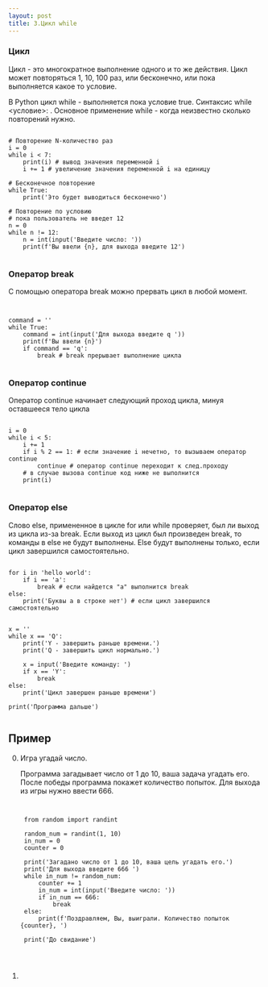 ```yaml
---
layout: post
title: 3.Цикл while
---
```


### Цикл
Цикл - это многократное выполнение одного и то же действия. Цикл может повторяться 1, 10, 100 раз, или бесконечно, или пока выполняется какое то условие.

В Python цикл while - выполняется пока условие true. Синтаксис while <условие>: . Основное применение while - когда неизвестно сколько повторений нужно.

<pre><code data-language="python">
# Повторение N-количество раз
i = 0
while i < 7:
	print(i) # вывод значения переменной i
	i += 1 # увеличение значения переменной i на единицу

# Бесконечное повторение
while True:
	print('Это будет выводиться бесконечно')

# Повторение по условию
# пока пользователь не введет 12
n = 0
while n != 12:
	n = int(input('Введите число: '))
	print(f'Вы ввели {n}, для выхода введите 12')

</code></pre>

### Оператор break

С помощью оператора break можно прервать цикл в любой момент.

<pre><code data-language="python">

command = ''
while True:
	command = int(input('Для выхода введите q '))
	print(f'Вы ввели {n}')
	if command == 'q':
		break # break прерывает выполнение цикла

</code></pre>

### Оператор continue
Оператор continue начинает следующий проход цикла, минуя оставшееся тело цикла

<pre><code data-language="python">
i = 0
while i < 5:
    i += 1
    if i % 2 == 1: # если значение i нечетно, то вызываем оператор continue
        continue # оператор continue переходит к след.проходу
    # в случае вызова continue код ниже не выполнится
    print(i)

</code></pre>

### Оператор else

Слово else, примененное в цикле for или while проверяет, был ли выход из цикла из-за break. Если выход из цикл был произведен break, то команды в else не будут выполнены. Else будут выполнены только, если цикл завершился самостоятельно.

<pre><code data-language="python">
for i in 'hello world':
	if i == 'a':
		break # если найдется "а" выполнится break
else:
	print('Буквы a в строке нет') # если цикл завершился самостоятельно


x = ''
while x == 'Q':
	print('Y - завершить раньше времени.')
	print('Q - завершить цикл нормально.')

	x = input('Введите команду: ')
	if x == 'Y':
		break
else:
	print('Цикл завершен раньше времени')

print('Программа дальше')

</code></pre>

## Пример

0. Игра угадай число.

	Программа загадывает число от 1 до 10, ваша задача угадать его. После победы программа покажет количество попыток. Для выхода из игры нужно ввести 666.

	<pre><code data-language="python">

	from random import randint

	random_num = randint(1, 10)
	in_num = 0
	counter = 0

	print('Загадано число от 1 до 10, ваша цель угадать его.')
	print('Для выхода введите 666 ')
	while in_num != random_num:
	    counter += 1
	    in_num = int(input('Введите число: '))
	    if in_num == 666:
	        break
	else:
	    print(f'Поздравляем, Вы, выиграли. Количество попыток {counter}, ')

	print('До свидание')


	</code></pre>

0.
